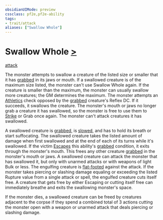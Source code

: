 ```yaml
---
obsidianUIMode: preview
cssclass: pf2e,pf2e-ability
tags:
- trait/attack
aliases: ["Swallow Whole"]
---
```

# Swallow Whole [>](rules/core-rulebook/chapter-9-playing-the-game.md#Actions "Single Action")
[attack](rules/traits/attack.md)  

The monster attempts to swallow a creature of the listed size or smaller that it has [grabbed](rules/conditions.md#Grabbed) in its jaws or mouth. If a swallowed creature is of the maximum size listed, the monster can't use Swallow Whole again. If the creature is smaller than the maximum, the monster can usually swallow more creatures; the GM determines the maximum. The monster attempts an [Athletics](compendium/skills.md#Athletics) check opposed by the [grabbed](rules/conditions.md#Grabbed) creature's Reflex DC. If it succeeds, it swallows the creature. The monster's mouth or jaws no longer grab a creature it has swallowed, so the monster is free to use them to [Strike](rules/actions/strike.md) or Grab once again. The monster can't attack creatures it has swallowed.

A swallowed creature is [grabbed](rules/conditions.md#Grabbed), is [slowed](rules/conditions.md#Slowed), and has to hold its breath or start suffocating. The swallowed creature takes the listed amount of damage when first swallowed and at the end of each of its turns while it's swallowed. If the victim [Escapes](rules/actions/escape.md) this ability's [grabbed](rules/conditions.md#Grabbed) condition, it exits through the monster's mouth. This frees any other creature [grabbed](rules/conditions.md#Grabbed) in the monster's mouth or jaws. A swallowed creature can attack the monster that has swallowed it, but only with unarmed attacks or with weapons of light Bulk or less. The engulfing creature is [flat-footed](rules/conditions.md#Flat-footed) against the attack. If the monster takes piercing or slashing damage equaling or exceeding the listed Rupture value from a single attack or spell, the engulfed creature cuts itself free. A creature that gets free by either Escaping or cutting itself free can immediately breathe and exits the swallowing monster's space.

If the monster dies, a swallowed creature can be freed by creatures adjacent to the corpse if they spend a combined total of 3 actions cutting the monster open with a weapon or unarmed attack that deals piercing or slashing damage.